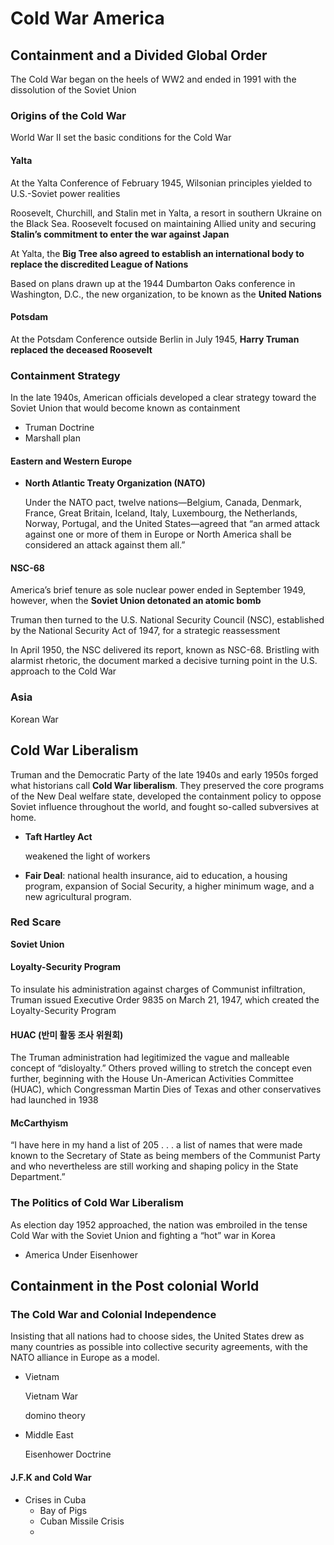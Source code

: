 # Cold War America

## Containment and a Divided Global Order

The Cold War began on the heels of WW2 and ended in 1991 with the dissolution of the Soviet Union

### Origins of the Cold War

World War II set the basic conditions for the Cold War

#### Yalta
At the Yalta Conference of February 1945, Wilsonian principles yielded to U.S.-Soviet power realities

Roosevelt, Churchill, and Stalin met in Yalta, a resort in southern Ukraine on the Black Sea. Roosevelt focused on maintaining Allied unity and securing **Stalin’s commitment to enter the war against Japan**

At Yalta, the **Big Tree also agreed to establish an international body to replace the discredited League of Nations**

Based on plans drawn up at the 1944 Dumbarton Oaks conference in Washington, D.C., the new organization, to be known as the **United Nations**

#### Potsdam

At the Potsdam Conference outside Berlin in July 1945, **Harry Truman replaced the deceased Roosevelt**



### Containment Strategy

In the late 1940s, American officials developed a clear strategy toward the Soviet Union that would become known as containment

* Truman Doctrine
* Marshall plan



#### Eastern and Western Europe

* **North Atlantic Treaty Organization (NATO)**

  Under the NATO pact, twelve nations—Belgium, Canada, Denmark, France, Great Britain, Iceland, Italy, Luxembourg, the Netherlands, Norway, Portugal, and the United States—agreed that “an armed attack against one or more of them in Europe or North America shall be considered an attack against them all.”

#### NSC-68

 America’s brief tenure as sole nuclear power ended in September 1949, however, when the **Soviet Union detonated an atomic bomb**

 Truman then turned to the U.S. National Security Council (NSC), established by the National Security Act of 1947, for a strategic reassessment

In April 1950, the NSC delivered its report, known as NSC-68. Bristling with alarmist rhetoric, the document marked a decisive turning point in the U.S. approach to the Cold War

### Asia

Korean War



## Cold War Liberalism

Truman and the Democratic Party of the late 1940s and early 1950s forged what historians call **Cold War liberalism**. They preserved the core programs of the New Deal welfare state, developed the containment policy to oppose Soviet influence throughout the world, and fought so-called subversives at home. 

* **Taft Hartley Act**

  weakened the light of workers

* **Fair Deal**: national health insurance, aid to education, a housing program, expansion of Social Security, a higher minimum wage, and a new agricultural program. 

### Red Scare

**Soviet Union**

#### Loyalty-Security Program 

To insulate his administration against charges of Communist infiltration, Truman issued Executive Order 9835 on March 21, 1947, which created the Loyalty-Security Program

#### HUAC (반미 활동 조사 위원회)

The Truman administration had legitimized the vague and malleable concept of “disloyalty.” Others proved willing to stretch the concept even further, beginning with the House Un-American Activities Committee (HUAC), which Congressman Martin Dies of Texas and other conservatives had launched in 1938

#### McCarthyism 

 “I have here in my hand a list of 205 . . . a list of names that were made known to the Secretary of State as being members of the Communist Party and who nevertheless are still working and shaping policy in the State Department.”



### The Politics of Cold War Liberalism 

As election day 1952 approached, the nation was embroiled in the tense Cold War with the Soviet Union and fighting a “hot” war in Korea

* America Under Eisenhower



## Containment in the Post colonial World

### The Cold War and Colonial Independence 

Insisting that all nations had to choose sides, the United States drew as many countries as possible into collective security agreements, with the NATO alliance in Europe as a model. 

* Vietnam

  Vietnam War

  domino theory 

* Middle East

  Eisenhower Doctrine

#### J.F.K and Cold War

* Crises in Cuba
  * Bay of Pigs
  * Cuban Missile Crisis
  * 


